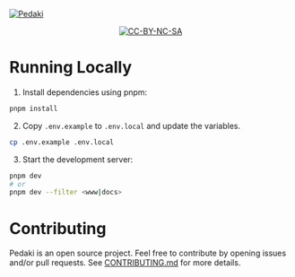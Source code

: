 [![Pedaki](https://static.pedaki.fr/github/banner.png)](https://www.pedaki.fr)

<p align="center">
  <a aria-label="License" href="https://github.com/PedakiHQ/pedaki/blob/main/LICENSE-CC-BY-NC-SA">
    <img alt="CC-BY-NC-SA" src="https://img.shields.io/badge/license-CC--BY--NC--SA--4.0-lightgrey">
  </a>
</p>

# Running Locally

1. Install dependencies using pnpm:

```sh
pnpm install
```

2. Copy `.env.example` to `.env.local` and update the variables.

```sh
cp .env.example .env.local
```

3. Start the development server:

```sh
pnpm dev
# or
pnpm dev --filter <www|docs>
```

# Contributing

Pedaki is an open source project. Feel free to contribute by opening issues and/or pull requests.
See [CONTRIBUTING.md](CONTRIBUTING.md) for more details.
